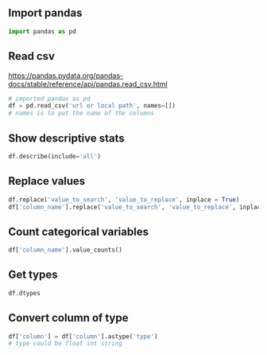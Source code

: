 ## Import pandas

```py
import pandas as pd
```

## Read csv
https://pandas.pydata.org/pandas-docs/stable/reference/api/pandas.read_csv.html

```py
# imported pandas as pd
df = pd.read_csv('url or local path', names=[])
# names is to put the name of the columns
```

## Show descriptive stats

```py
df.describe(include='all')
```

## Replace values

```py
df.replace('value_to_search', 'value_to_replace', inplace = True)
df['column_name'].replace('value_to_search', 'value_to_replace', inplace = True)
```

## Count categorical variables

```py
df['column_name'].value_counts()
```

## Get types

```py
df.dtypes
```

## Convert column of type

```py
df['column'] = df['column'].astype('type')
# type could be float int string
```